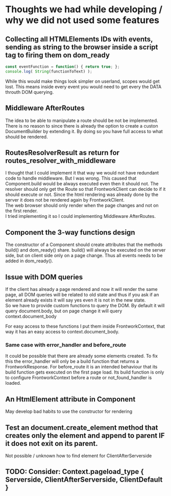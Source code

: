 # Thoughts we had while developing / why we did not used some features

## Collecting all HTMLElements IDs with events, sending as string to the browser inside a script tag to firing them on dom_ready 
```JavaScript
const eventFunction = function() { return true; };
console.log( String(functionToText) );
```

While this would make things look simpler on userland, scopes would get lost. This means inside every event you would need to get every the DATA throuth DOM querying.


## Middleware AfterRoutes
The idea to be able to manipulate a route should be not be implemented. There is no reason to since there is already the option to create a custon DocumentBuilder by extending it. By doing so you have full access to what should be rendered.

## RoutesResolverResult as return for routes_resolver_with_middleware
I thought that I could implement it that way we would not have redundant code to handle middleware. But I was wrong. This caused that Component.build would be always executed even then it should not. The resolver should only get the Route so that FrontworkClient can decide to if it should execute or not. Since the html rendering was already done by the server it does not be rendered again by FrontworkClient.  
The web browser should only render when the page changes and not on the first render.  
I tried implementing it so I could implementing Middleware AfterRoutes.

## Component the 3-way functions design
The constructor of a Component should create attributes that the methods build() and dom_ready() share.
build() will always be executed on the server side, but on client side only on a page change.
Thus all events needs to be added in dom_ready().

## Issue with DOM queries
If the client has already a page rendered and now it will render the same page, all DOM queries will be related to old state and thus if you ask if an element already exists it will say yes even it is not in the new state.  
So we have to provide custom functions to query the DOM. By default it will query document.body, but on page change it will query context.document_body

For easy access to these functions I put them inside FrontworkContext, that way it has an easy access to context.document_body.

### Same case with error_handler and before_route
It could be possible that there are already some elements created. To fix this the error_handler will only be a build function that returns a FrontworkResponse.
For before_route it is an intended behaviour that its build function gets executed on the first page load. Its build function is only to configure FrontworkContext before a route or not_found_handler is loaded.

## An HtmlElement attribute in Component
May develop bad habits to use the constructor for rendering

## Test an document.create_element method that creates only the element and append to parent IF it does not exit on its parent.
Not possible / unknown how to find element for ClientAfterServerside

## TODO: Consider: Context.pageload_type { Serverside, ClientAfterServerside, ClientDefault }